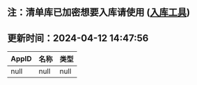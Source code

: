 ## 注：清单库已加密想要入库请使用 ([入库工具](https://github.com/BlankTMing/ManifestAutoUpdate/releases))

## 更新时间：2024-04-12 14:47:56
| AppID | 名称 | 类型  |
| :-------------------- | :----------------------------- | :----------- |
| null | null| null |
